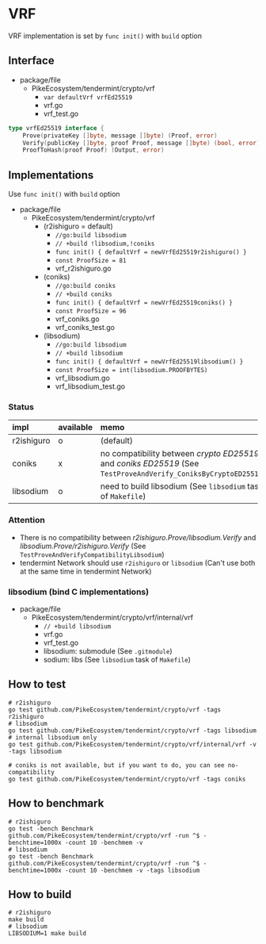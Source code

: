 # VRF

VRF implementation is set by `func init()` with `build` option

## Interface

- package/file
  - PikeEcosystem/tendermint/crypto/vrf
    - `var defaultVrf vrfEd25519`
    - vrf.go
    - vrf_test.go

```go
type vrfEd25519 interface {
	Prove(privateKey []byte, message []byte) (Proof, error)
	Verify(publicKey []byte, proof Proof, message []byte) (bool, error)
	ProofToHash(proof Proof) (Output, error)
```

## Implementations

Use `func init()` with `build` option

- package/file
  - PikeEcosystem/tendermint/crypto/vrf
    - (r2ishiguro = default)
      - `//go:build libsodium`
      - `// +build !libsodium,!coniks`
      - `func init() { defaultVrf = newVrfEd25519r2ishiguro() }`
      - `const ProofSize = 81`
      - vrf_r2ishiguro.go
    - (coniks)
      - `//go:build coniks`
      - `// +build coniks`
      - `func init() { defaultVrf = newVrfEd25519coniks() }`
      - `const ProofSize = 96`
      - vrf_coniks.go
      - vrf_coniks_test.go
    - (libsodium)
      - `//go:build libsodium`
      - `// +build libsodium`
      - `func init() { defaultVrf = newVrfEd25519libsodium() }`
      - `const ProofSize = int(libsodium.PROOFBYTES)`
      - vrf_libsodium.go
      - vrf_libsodium_test.go

### Status

| impl       | available | memo                                                                                                            |
| :--------- | :-------- | :-------------------------------------------------------------------------------------------------------------- |
| r2ishiguro | o         | (default)                                                                                                       |
| coniks     | x         | no compatibility between _crypto ED25519_ and _coniks ED25519_ (See `TestProveAndVerify_ConiksByCryptoED25519`) |
| libsodium  | o         | need to build libsodium (See `libsodium` task of `Makefile`)                                                    |

### Attention

- There is no compatibility between _r2ishiguro.Prove/libsodium.Verify_ and _libsodium.Prove/r2ishiguro.Verify_ (See `TestProveAndVerifyCompatibilityLibsodium`)
- tendermint Network should use `r2ishiguro` or `libsodium` (Can't use both at the same time in tendermint Network)

### libsodium (bind C implementations)

- package/file
  - PikeEcosystem/tendermint/crypto/vrf/internal/vrf
    - `// +build libsodium`
    - vrf.go
    - vrf_test.go
    - libsodium: submodule (See `.gitmodule`)
    - sodium: libs (See `libsodium` task of `Makefile`)

## How to test

```shell
# r2ishiguro
go test github.com/PikeEcosystem/tendermint/crypto/vrf -tags r2ishiguro
# libsodium
go test github.com/PikeEcosystem/tendermint/crypto/vrf -tags libsodium
# internal libsodium only
go test github.com/PikeEcosystem/tendermint/crypto/vrf/internal/vrf -v -tags libsodium

# coniks is not available, but if you want to do, you can see no-compatibility
go test github.com/PikeEcosystem/tendermint/crypto/vrf -tags coniks
```

## How to benchmark

```shell
# r2ishiguro
go test -bench Benchmark github.com/PikeEcosystem/tendermint/crypto/vrf -run ^$ -benchtime=1000x -count 10 -benchmem -v
# libsodium
go test -bench Benchmark github.com/PikeEcosystem/tendermint/crypto/vrf -run ^$ -benchtime=1000x -count 10 -benchmem -v -tags libsodium
```

## How to build

```shell
# r2ishiguro
make build
# libsodium
LIBSODIUM=1 make build
```
